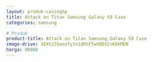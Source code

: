 ```yaml
---
layout: produk-casinghp
title: Attack on Titan Samsung Galaxy S9 Case
categories: samsung

# Produk
product-title: Attack on Titan Samsung Galaxy S9 Case
image-drive: 1EXt23Seoofyte1dKhFfwVQDSCnK6KMEN
harga: 90000
---
```


